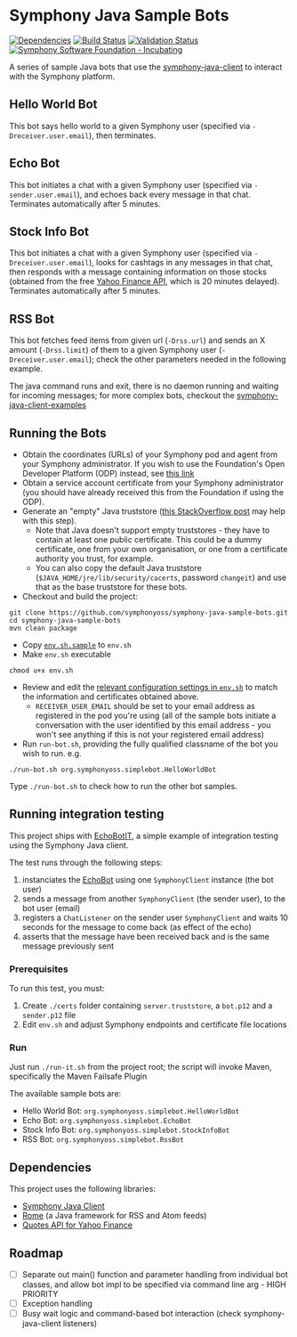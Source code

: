 # Symphony Java Sample Bots

[![Dependencies](https://www.versioneye.com/user/projects/57cada12939fc60037ebd03c/badge.svg?style=flat-square)](https://www.versioneye.com/user/projects/57cada12939fc60037ebd03c)
[![Build Status](https://travis-ci.org/symphonyoss/symphony-java-sample-bots.svg)](https://travis-ci.org/symphonyoss/symphony-java-sample-bots)
[![Validation Status](https://scan.coverity.com/projects/10072/badge.svg)](https://scan.coverity.com/projects/symphonyoss-symphony-java-sample-bots)
[![Symphony Software Foundation - Incubating](https://cdn.rawgit.com/symphonyoss/contrib-toolbox/master/images/ssf-badge-incubating.svg)](https://symphonyoss.atlassian.net/wiki/display/FM/Incubating)

A series of sample Java bots that use the [symphony-java-client](https://github.com/symphonyoss/symphony-java-client/) to interact with the Symphony platform.

## Hello World Bot
This bot says hello world to a given Symphony user (specified via `-Dreceiver.user.email`), then terminates.

## Echo Bot
This bot initiates a chat with a given Symphony user (specified via `-sender.user.email`), and echoes back every message in that chat.  Terminates automatically after 5 minutes.

## Stock Info Bot
This bot initiates a chat with a given Symphony user (specified via `-Dreceiver.user.email`), looks for cashtags in any messages in that chat, then responds with a message containing information on those stocks (obtained from the free [Yahoo Finance API](http://financequotes-api.com/), which is 20 minutes delayed).  Terminates automatically after 5 minutes.

## RSS Bot
This bot fetches feed items from given url (`-Drss.url`) and sends an X amount (`-Drss.limit`) of them to a given Symphony user (`-Dreceiver.user.email`); check the other parameters needed in the following example.

The java command runs and exit, there is no daemon running and waiting for incoming messages; for more complex bots, checkout the [symphony-java-client-examples](https://github.com/symphonyoss/symphony-java-client/tree/develop/symphony-client-examples)

## Running the Bots
- Obtain the coordinates (URLs) of your Symphony pod and agent from your Symphony administrator.  If you wish to use the Foundation's Open Developer Platform (ODP) instead, see [this link](https://symphonyoss.atlassian.net/wiki/display/FM/Foundation+Open+Developer+Platform)
- Obtain a service account certificate from your Symphony administrator (you should have already received this from the Foundation if using the ODP).
- Generate an "empty" Java truststore ([this StackOverflow post](http://stackoverflow.com/questions/6340918/trust-store-vs-key-store-creating-with-keytool) may help with this step).
  - Note that Java doesn't support empty truststores - they have to contain at least one public certificate.  This could be a dummy certificate, one from your own organisation, or one from a certificate authority you trust, for example.
  - You can also copy the default Java truststore (`$JAVA_HOME/jre/lib/security/cacerts`, password `changeit`) and use that as the base truststore for these bots.
- Checkout and build the project:
```
git clone https://github.com/symphonyoss/symphony-java-sample-bots.git
cd symphony-java-sample-bots
mvn clean package
```
- Copy [`env.sh.sample`](https://github.com/symphonyoss/symphony-java-sample-bots/blob/master/env.sh.sample) to `env.sh`
- Make `env.sh` executable
```
chmod u+x env.sh
```
- Review and edit the [relevant configuration settings in `env.sh`](https://github.com/symphonyoss/symphony-java-sample-bots/blob/master/env.sh.sample) to match the information and certificates obtained above.
  - `RECEIVER_USER_EMAIL` should be set to your email address as registered in the pod you're using (all of the sample bots initiate a conversation with the user identified by this email address - you won't see anything if this is not your registered email address)
- Run `run-bot.sh`, providing the fully qualified classname of the bot you wish to run. e.g.
```
./run-bot.sh org.symphonyoss.simplebot.HelloWorldBot
```
Type `./run-bot.sh` to check how to run the other bot samples.

## Running integration testing
This project ships with [EchoBotIT](src/test/java/org/symphonyoss/simplebot/EchoBotIT.java), a simple example of integration testing using the Symphony Java client.

The test runs through the following steps:
1. instanciates the [EchoBot](src/main/java/org/symphonyoss/simplebot/EchoBot.java) using one `SymphonyClient` instance (the bot user)
2. sends a message from another `SymphonyClient` (the sender user), to the bot user (email)
3. registers a `ChatListener` on the sender user `SymphonyClient` and waits 10 seconds for the message to come back (as effect of the echo)
4. asserts that the message have been received back and is the same message previously sent

### Prerequisites
To run this test, you must:
1. Create `./certs` folder containing `server.truststore`, a `bot.p12` and a `sender.p12` file
2. Edit `env.sh` and adjust Symphony endpoints and certificate file locations

### Run
Just run `./run-it.sh` from the project root; the script will invoke Maven, specifically the Maven Failsafe Plugin

The available sample bots are:
- Hello World Bot: `org.symphonyoss.simplebot.HelloWorldBot`
- Echo Bot: `org.symphonyoss.simplebot.EchoBot`
- Stock Info Bot: `org.symphonyoss.simplebot.StockInfoBot`
- RSS Bot: `org.symphonyoss.simplebot.RssBot`

## Dependencies
This project uses the following libraries:
- [Symphony Java Client](https://github.com/symphonyoss/symphony-java-client)
- [Rome](https://rometools.github.io/rome/) (a Java framework for RSS and Atom feeds)
- [Quotes API for Yahoo Finance](http://financequotes-api.com/)

## Roadmap
- [ ] Separate out main() function and parameter handling from individual bot classes, and allow bot impl to be specified via command line arg - HIGH PRIORITY
- [ ] Exception handling
- [ ] Busy wait logic and command-based bot interaction (check symphony-java-client listeners)
